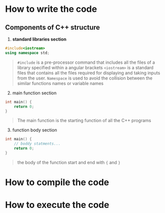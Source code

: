 # How to write the code
## Components of C++ structure
1. **standard libraries section**
```cpp
#include<iostream>
using namespace std;
```
> `#include` is a pre-processor command that includes all the files of a library specified within a angular brackets
> `<iostream>` is a standard files that contains all the files required for displaying and taking inputs from the user.
> `Namespace` is used to avoid the collision between the similar functions names or variable names
2. main function section
```cpp
int main() {
	return 0;
}
```
> The main function is the starting function of all the C++ programs
3. function body section
```cpp
int main() {
	// boddy statments...
	return 0;
}
```
> the body of the function start and end with `{` and `}`
# How to compile the code

# How to execute the code